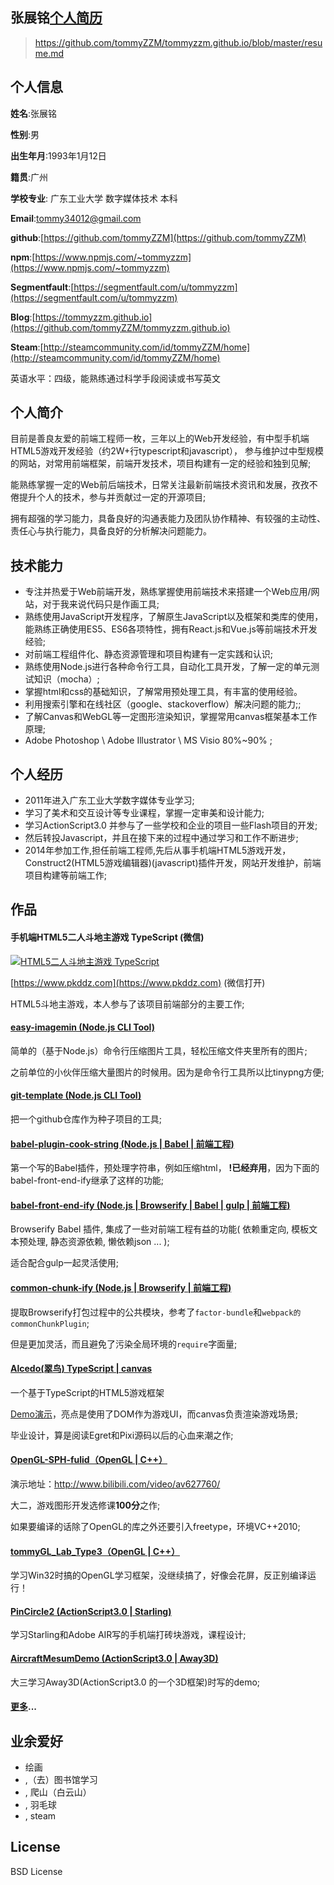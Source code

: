 ## 张展铭[个人简历](https://github.com/tommyZZM/tommyzzm.github.io/blob/master/resume.md)
> https://github.com/tommyZZM/tommyzzm.github.io/blob/master/resume.md

## 个人信息

**姓名**:张展铭

**性别**:男

**出生年月**:1993年1月12日

**籍贯**:广州

**学校专业**: 广东工业大学 数字媒体技术 本科

**Email**:tommy34012@gmail.com

**github**:[https://github.com/tommyZZM](https://github.com/tommyZZM)

**npm**:[https://www.npmjs.com/~tommyzzm](https://www.npmjs.com/~tommyzzm)

**Segmentfault**:[https://segmentfault.com/u/tommyzzm](https://segmentfault.com/u/tommyzzm)

**Blog**:[https://tommyzzm.github.io](https://github.com/tommyZZM/tommyzzm.github.io)

**Steam**:[http://steamcommunity.com/id/tommyZZM/home](http://steamcommunity.com/id/tommyZZM/home)

英语水平：四级，能熟练通过科学手段阅读或书写英文

## 个人简介

目前是善良友爱的前端工程师一枚，三年以上的Web开发经验，有中型手机端HTML5游戏开发经验（约2W+行typescript和javascript），
参与维护过中型规模的网站，对常用前端框架，前端开发技术，项目构建有一定的经验和独到见解;

能熟练掌握一定的Web前后端技术，日常关注最新前端技术资讯和发展，孜孜不倦提升个人的技术，参与并贡献过一定的开源项目;

拥有超强的学习能力，具备良好的沟通表能力及团队协作精神、有较强的主动性、责任心与执行能力，具备良好的分析解决问题能力。

## 技术能力

- 专注并热爱于Web前端开发，熟练掌握使用前端技术来搭建一个Web应用/网站，对于我来说代码只是作画工具;
- 熟练使用JavaScript开发程序，了解原生JavaScript以及框架和类库的使用，能熟练正确使用ES5、ES6各项特性，拥有React.js和Vue.js等前端技术开发经验;
- 对前端工程组件化、静态资源管理和项目构建有一定实践和认识;
- 熟练使用Node.js进行各种命令行工具，自动化工具开发，了解一定的单元测试知识（mocha）;
- 掌握html和css的基础知识，了解常用预处理工具，有丰富的使用经验。
- 利用搜索引擎和在线社区（google、stackoverflow）解决问题的能力;;
- 了解Canvas和WebGL等一定图形渲染知识，掌握常用canvas框架基本工作原理;
- Adobe Photoshop \ Adobe Illustrator \ MS Visio 80%~90% ;

## 个人经历

- 2011年进入广东工业大学数字媒体专业学习;
- 学习了美术和交互设计等专业课程，掌握一定审美和设计能力;
- 学习ActionScript3.0 并参与了一些学校和企业的项目一些Flash项目的开发;
- 然后转投Javascript，并且在接下来的过程中通过学习和工作不断进步;
- 2014年参加工作,担任前端工程师,先后从事手机端HTML5游戏开发，Construct2(HTML5游戏编辑器)(javascript)插件开发，网站开发维护，前端项目构建等前端工作;

## 作品

#### 手机端HTML5二人斗地主游戏 TypeScript (微信)

[![HTML5二人斗地主游戏 TypeScript](http://7o51mi.com1.z0.glb.clouddn.com/pkddz-qr-sm.png)](https://www.pkddz.com)

[https://www.pkddz.com](https://www.pkddz.com) (微信打开)

HTML5斗地主游戏，本人参与了该项目前端部分的主要工作;

#### [easy-imagemin (Node.js CLI Tool)](https://github.com/tommyZZM/easy-imagemin)

简单的（基于Node.js）命令行压缩图片工具，轻松压缩文件夹里所有的图片;

之前单位的小伙伴压缩大量图片的时候用。因为是命令行工具所以比tinypng方便;

#### [git-template (Node.js CLI Tool)](https://github.com/tommyZZM/git-template)

把一个github仓库作为种子项目的工具;

#### [babel-plugin-cook-string (Node.js | Babel | 前端工程)](https://github.com/gfes/babel-plugin-cook-string)

第一个写的Babel插件，预处理字符串，例如压缩html， **!已经弃用**，因为下面的babel-front-end-ify继承了这样的功能;

#### [babel-front-end-ify (Node.js | Browserify | Babel | gulp | 前端工程)](https://github.com/gfes/babel-front-end-ify)

Browserify Babel 插件, 集成了一些对前端工程有益的功能( 依赖重定向, 模板文本预处理, 静态资源依赖, 懒依赖json ... );

适合配合gulp一起灵活使用;

#### [common-chunk-ify (Node.js | Browserify | 前端工程)](https://github.com/gfes/common-chunk-ify)

提取Browserify打包过程中的公共模块，参考了`factor-bundle`和`webpack的commonChunkPlugin`;

但是更加灵活，而且避免了污染全局环境的`require`字面量;

#### [Alcedo(翠鸟) TypeScript | canvas](https://github.com/tommyZZM/Alcedo)

一个基于TypeScript的HTML5游戏框架

[Demo演示](http://tommyzzm.github.io/ColorJet/)，亮点是使用了DOM作为游戏UI，而canvas负责渲染游戏场景;

毕业设计，算是阅读Egret和Pixi源码以后的心血来潮之作;

#### [OpenGL-SPH-fulid（OpenGL | C++）](https://github.com/tommyZZM/OpenGL-SPH-fulid)

演示地址：http://www.bilibili.com/video/av627760/

大二，游戏图形开发选修课**100分**之作;

如果要编译的话除了OpenGL的库之外还要引入freetype，环境VC++2010;

#### [tommyGL_Lab_Type3（OpenGL | C++）](https://github.com/tommyZZM/tommyGL_Lab_Type3)

学习Win32时搞的OpenGL学习框架，没继续搞了，好像会花屏，反正别编译运行！

#### [PinCircle2 (ActionScript3.0 | Starling)](https://github.com/tommyZZM/PinCircle2)

学习Starling和Adobe AIR写的手机端打砖块游戏，课程设计;

#### [AircraftMesumDemo (ActionScript3.0 | Away3D)](https://github.com/tommyZZM/away3d-aircraftmuseumdemo)

大三学习Away3D(ActionScript3.0 的一个3D框架)时写的demo;

#### [更多](https://github.com/tommyZZM)...

## 业余爱好

- 绘画
- ,（去）图书馆学习
- , 爬山（白云山）
- , 羽毛球
- , steam

## License

BSD License
